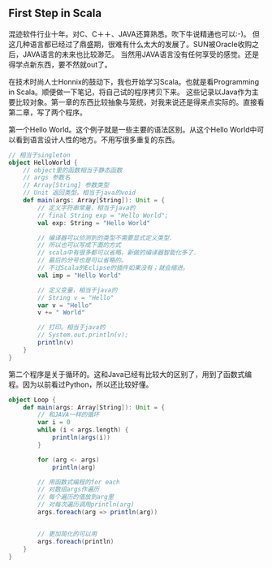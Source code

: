 ## First Step in Scala
混迹软件行业十年。对C、C＋＋、JAVA还算熟悉。吹下牛说精通也可以:-)。
但这几种语言都已经过了鼎盛期，很难有什么太大的发展了。SUN被Oracle收购之后，JAVA语言的未来也比较渺茫。
当然用JAVA语言没有任何享受的感觉。还是得学点新东西，要不然就out了。

在技术时尚人士Honnix的鼓动下，我也开始学习Scala。也就是看Programming in Scala。顺便做一下笔记，将自己试的程序拷贝下来。
这些记录以Java作为主要比较对象。第一章的东西比较抽象与笼统，对我来说还是得来点实际的。直接看第二章，写了两个程序。

第一个Hello World。这个例子就是一些主要的语法区别。从这个Hello World中可以看到语言设计人性的地方。不用写很多重复的东西。

```scala
// 相当于singleton
object HelloWorld {
    // object里的函数相当于静态函数
    // args 参数名
    // Array[String] 参数类型
    // Unit 返回类型，相当于java的void
    def main(args: Array[String]): Unit = {
        // 定义字符串常量，相当于java的
        // final String exp = "Hello World";
        val exp: String = "Hello World"

        // 编译器可以侦测到的类型不需要显式定义类型.
        // 所以也可以写成下面的方式
        // scala中有很多都可以省略，新做的编译器智能化多了.
        // 最后的分号也是可以省略的。
        // 不过Scala的Eclipse的插件如果没有；就会缩进。
        val imp = "Hello World"

        // 定义变量，相当于java的
        // String v = "Hello"
        var v = "Hello"
        v += " World"

        // 打印。相当于java的
        // System.out.println(v);
        println(v)
    }
}
```

第二个程序是关于循环的。这和Java已经有比较大的区别了，用到了函数式编程。因为以前看过Python，所以还比较好懂。
```scala
object Loop {
    def main(args: Array[String]): Unit = {
        // 和JAVA一样的循环
        var i = 0
        while (i < args.length) {
            println(args(i))
        }

        for (arg <- args)
        	println(arg)

        // 用函数式编程的for each
        // 对数组args作遍历
        // 每个遍历的值放到arg里
        // 对每次遍历调用println(arg)
        args.foreach(arg => println(arg))


        // 更加简化的可以用
        args.foreach(println)
    }
}
```